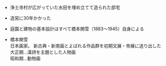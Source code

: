 - 浄土寺村が広がっていた水田を埋め立てて造られた邸宅

- 造営に30年かかった

- 庭園と建物の基本設計はすべて橋本関雪（1883～1945）自身による

- 橋本関雪  
日本画家。
新古典・新南画とよばれる作品群を初期文展・帝展に送り出した  
大正期…漢詩を主題とした人物画  
昭和期…動物画